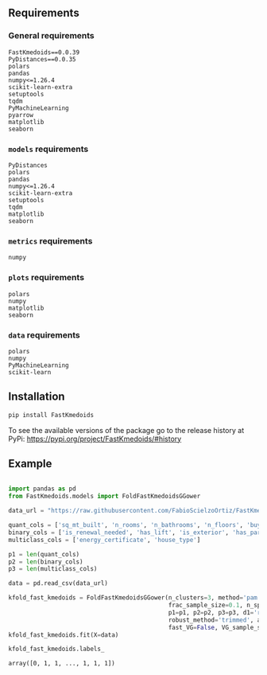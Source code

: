 

## Requirements

### General requirements 

```
FastKmedoids==0.0.39
PyDistances==0.0.35
polars
pandas
numpy<=1.26.4
scikit-learn-extra
setuptools
tqdm
PyMachineLearning
pyarrow
matplotlib
seaborn
```

### `models` requirements

```
PyDistances
polars
pandas
numpy<=1.26.4
scikit-learn-extra
setuptools
tqdm
matplotlib
seaborn
```

### `metrics` requirements 

```
numpy
```


### `plots` requirements

```
polars 
numpy
matplotlib
seaborn
```

### `data` requirements

```
polars
numpy
PyMachineLearning
scikit-learn
```


## Installation

```python
pip install FastKmedoids
```

To see the available versions of the package go to the release history at PyPi: https://pypi.org/project/FastKmedoids/#history


## Example

```python

import pandas as pd
from FastKmedoids.models import FoldFastKmedoidsGGower

data_url = "https://raw.githubusercontent.com/FabioScielzoOrtiz/FastKmedoids-demo/refs/heads/main/data/madrid_houses_processed.csv"

quant_cols = ['sq_mt_built', 'n_rooms', 'n_bathrooms', 'n_floors', 'buy_price']
binary_cols = ['is_renewal_needed', 'has_lift', 'is_exterior', 'has_parking']
multiclass_cols = ['energy_certificate', 'house_type']

p1 = len(quant_cols)
p2 = len(binary_cols)
p3 = len(multiclass_cols)

data = pd.read_csv(data_url)

kfold_fast_kmedoids = FoldFastKmedoidsGGower(n_clusters=3, method='pam', init='heuristic', max_iter=100, random_state=123,
                                             frac_sample_size=0.1, n_splits=10, shuffle=True, kfold_random_state=123,
                                             p1=p1, p2=p2, p3=p3, d1='robust_mahalanobis', d2='jaccard', d3='hamming', 
                                             robust_method='trimmed', alpha=0.05, epsilon=0.05, n_iters=20,
                                             fast_VG=False, VG_sample_size=1000, VG_n_samples=5)
kfold_fast_kmedoids.fit(X=data) 

kfold_fast_kmedoids.labels_
```
```
array([0, 1, 1, ..., 1, 1, 1])
```



